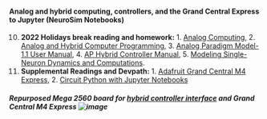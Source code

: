 
#### **Analog and hybrid computing, controllers, and the Grand Central Express to Jupyter (NeuroSim Notebooks)**
 
 10.  **2022 Holidays break reading and homework:** 1. [Analog Computing](https://www.degruyter.com/document/doi/10.1515/9783110787740/html), 2. [Analog and Hybrid Computer Programming](https://www.degruyter.com/document/doi/10.1515/9783110662207/html), 3. [Analog Paradigm Model-1.1 User Manual](https://analogparadigm.com/downloads/handbook.pdf), 4. [AP Hybrid Controller Manual](https://analogparadigm.com/downloads/hc_handbook.pdf), 5.  [Modeling Single-Neuron Dynamics and Computations](https://www.science.org/doi/10.1126/science.1127240).
11. **Supplemental Readings and Devpath:** 1. [Adafruit Grand Central M4 Express](https://cdn-learn.adafruit.com/downloads/pdf/adafruit-grand-central.pdf), 2. [Circuit  Python with Jupyter Notebooks](https://cdn-learn.adafruit.com/downloads/pdf/adafruit-grand-central.pdf)

##### Repurposed Mega 2560 board for [hybrid controller interface](https://github.com/anabrid/hardware/tree/main/the-analog-thing/arduino_2650_hybrid_controller) and Grand Central M4 Express ![image](https://user-images.githubusercontent.com/71346897/210679000-bfd3f1fc-ebe5-4372-9982-6e39dd0dce28.png)

